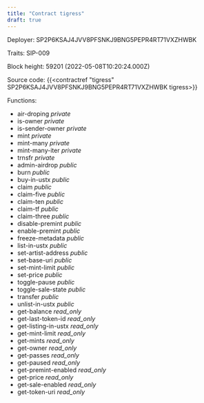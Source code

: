 ```yaml
---
title: "Contract tigress"
draft: true
---
```

Deployer: SP2P6KSAJ4JVV8PFSNKJ9BNG5PEPR4RT71VXZHWBK

Traits:
SIP-009 



Block height: 59201 (2022-05-08T10:20:24.000Z)

Source code: {{<contractref "tigress" SP2P6KSAJ4JVV8PFSNKJ9BNG5PEPR4RT71VXZHWBK tigress>}}

Functions:

* air-droping _private_
* is-owner _private_
* is-sender-owner _private_
* mint _private_
* mint-many _private_
* mint-many-iter _private_
* trnsfr _private_
* admin-airdrop _public_
* burn _public_
* buy-in-ustx _public_
* claim _public_
* claim-five _public_
* claim-ten _public_
* claim-tf _public_
* claim-three _public_
* disable-premint _public_
* enable-premint _public_
* freeze-metadata _public_
* list-in-ustx _public_
* set-artist-address _public_
* set-base-uri _public_
* set-mint-limit _public_
* set-price _public_
* toggle-pause _public_
* toggle-sale-state _public_
* transfer _public_
* unlist-in-ustx _public_
* get-balance _read_only_
* get-last-token-id _read_only_
* get-listing-in-ustx _read_only_
* get-mint-limit _read_only_
* get-mints _read_only_
* get-owner _read_only_
* get-passes _read_only_
* get-paused _read_only_
* get-premint-enabled _read_only_
* get-price _read_only_
* get-sale-enabled _read_only_
* get-token-uri _read_only_
